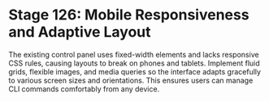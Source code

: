 # Stage 126: Mobile Responsiveness and Adaptive Layout

The existing control panel uses fixed-width elements and lacks responsive CSS rules, causing layouts to break on phones and tablets. Implement fluid grids, flexible images, and media queries so the interface adapts gracefully to various screen sizes and orientations. This ensures users can manage CLI commands comfortably from any device.
